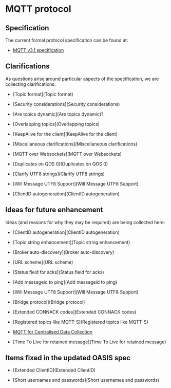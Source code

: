 # MQTT protocol

## Specification
The current formal protocol specification can be found at:

*  [MQTT v3.1 specification](http://www.ibm.com/developerworks/webservices/library/ws-mqtt/index.html)

## Clarifications

As questions arise around particular aspects of the specification, we are collecting clarifications:

*  [Topic format](Topic format)

*  [Security considerations](Security considerations)

*  [Are topics dynamic](Are topics dynamic)?

*  [Overlapping topics](Overlapping topics)

*  [KeepAlive for the client](KeepAlive for the client)

*  [Miscellaneous clarifications](Miscellaneous clarifications)

*  [MQTT over Websockets](MQTT over Websockets)

*  [Duplicates on QOS 0](Duplicates on QOS 0)

*  [Clarify UTF8 strings](Clarify UTF8 strings)

*  [Will Message UTF8 Support](Will Message UTF8 Support)

*  [ClientID autogeneration](ClientID autogeneration)

## Ideas for future enhancement

Ideas (and reasons for why they may be required) are being collected here:

*  [ClientID autogeneration](ClientID autogeneration)

*  [Topic string enhancement](Topic string enhancement)

*  [Broker auto-discovery](Broker auto-discovery)

*  [URL scheme](URL scheme)

*  [Status field for acks](Status field for acks)

*  [Add messageid to ping](Add messageid to ping)

*  [Will Message UTF8 Support](Will Message UTF8 Support)

*  [Bridge protocol](Bridge protocol)

*  [Extended CONNACK codes](Extended CONNACK codes)

*  [Registered topics like MQTT-S](Registered topics like MQTT-S)

*  [MQTT for Centralised Data Collection](http://mqtt.org/wiki/lib/exe/fetch.php/cloud.pdf )

*  [Time To Live for retained message](Time To Live for retained message)
## Items fixed in the updated OASIS spec

*  [Extended ClientID](Extended ClientID)

*  [Short usernames and passwords](Short usernames and passwords)

